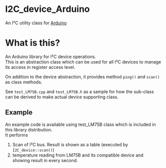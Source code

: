 # I2C_device_Arduino
An I²C utility class for [Arduino](https://www.arduino.cc) 

# What is this?
An Arduino library for I²C device operations.  
This is an abstraction class which can be used for all I²C devices to manage its access in register access level.  

On addition to the device abstraction, it provides method `ping()` and `scan()` as class methods.  

See `test_LM75B.cpp` and `test_LM75B.h` as a sample for how the sub-class can be derived to make actual device supporting class. 

## Example
An example code is available using test_LM75B class which is included in this library distribution.  
It performs 
1. Scan of I²C bus. Result is shown as a table (executed by `I2C_device::scan()`)
1. temperature reading from LM75B and its compatible device and showing result in every second. 
